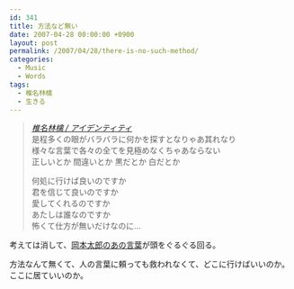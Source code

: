```yaml
---
id: 341
title: 方法など無い
date: 2007-04-28 00:00:00 +0900
layout: post
permalink: /2007/04/28/there-is-no-such-method/
categories:
  - Music
  - Words
tags:
  - 椎名林檎
  - 生きる
---
```

<blockquote cite="http://www.last.fm/music/椎名林檎/_/アイデンティティ">
  <p>
    <cite><a href="http://www.last.fm/music/椎名林檎/_/アイデンティティ" rel="external nofollow">椎名林檎 / アイデンティティ</a></cite><br /> 是程多くの眼がバラバラに何かを探すとなりゃあ其れなり<br /> 様々な言葉で各々の全てを見極めなくちゃあならない<br /> 正しいとか 間違いとか 黒だとか 白だとか
  </p>
  
  <p>
    何処に行けば良いのですか<br /> 君を信じて良いのですか<br /> 愛してくれるのですか<br /> あたしは誰なのですか<br /> 怖くて仕方が無いだけなのに…
  </p>
</blockquote>

考えては消して、[岡本太郎のあの言葉](http://monta.ampomtan.com/archives/340)が頭をぐるぐる回る。
  
方法なんて無くて、人の言葉に頼っても救われなくて、どこに行けばいいのか。ここに居ていいのか。
